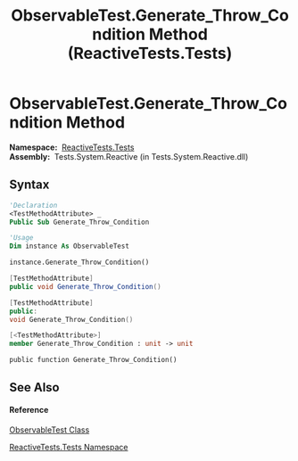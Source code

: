 ﻿---
title: ObservableTest.Generate_Throw_Condition Method  (ReactiveTests.Tests)
TOCTitle: Generate_Throw_Condition Method
ms:assetid: M:ReactiveTests.Tests.ObservableTest.Generate_Throw_Condition
ms:mtpsurl: https://msdn.microsoft.com/en-us/library/reactivetests.tests.observabletest.generate_throw_condition(v=VS.103)
ms:contentKeyID: 36620450
ms.date: 06/28/2011
mtps_version: v=VS.103
f1_keywords:
- ReactiveTests.Tests.ObservableTest.Generate_Throw_Condition
dev_langs:
- CSharp
- JScript
- VB
- FSharp
- c++
---

# ObservableTest.Generate\_Throw\_Condition Method

**Namespace:**  [ReactiveTests.Tests](hh289046\(v=vs.103\).md)  
**Assembly:**  Tests.System.Reactive (in Tests.System.Reactive.dll)

## Syntax

``` vb
'Declaration
<TestMethodAttribute> _
Public Sub Generate_Throw_Condition
```

``` vb
'Usage
Dim instance As ObservableTest

instance.Generate_Throw_Condition()
```

``` csharp
[TestMethodAttribute]
public void Generate_Throw_Condition()
```

``` c++
[TestMethodAttribute]
public:
void Generate_Throw_Condition()
```

``` fsharp
[<TestMethodAttribute>]
member Generate_Throw_Condition : unit -> unit 
```

``` jscript
public function Generate_Throw_Condition()
```

## See Also

#### Reference

[ObservableTest Class](hh288687\(v=vs.103\).md)

[ReactiveTests.Tests Namespace](hh289046\(v=vs.103\).md)

